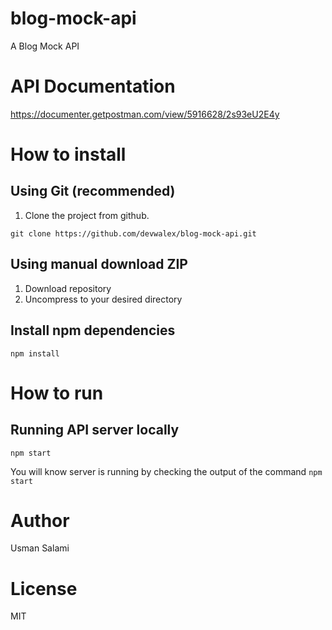 # blog-mock-api
A Blog Mock API

# API Documentation
https://documenter.getpostman.com/view/5916628/2s93eU2E4y

# How to install

## Using Git (recommended)
1. Clone the project from github.

```
git clone https://github.com/devwalex/blog-mock-api.git
```

## Using manual download ZIP

1. Download repository
2. Uncompress to your desired directory

## Install npm dependencies

```
npm install
```

# How to run

## Running API server locally
```
npm start
```
You will know server is running by checking the output of the command `npm start`

# Author
Usman Salami

# License
MIT
